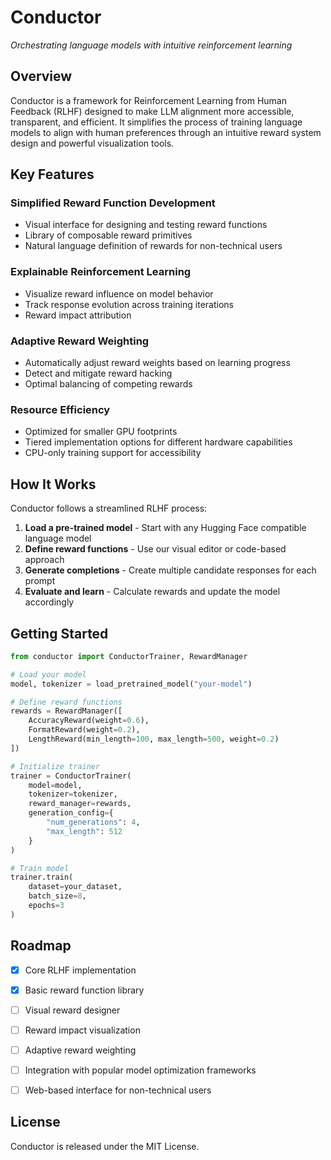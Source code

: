 # Conductor

*Orchestrating language models with intuitive reinforcement learning*

## Overview

Conductor is a framework for Reinforcement Learning from Human Feedback (RLHF) designed to make LLM alignment more accessible, transparent, and efficient. It simplifies the process of training language models to align with human preferences through an intuitive reward system design and powerful visualization tools.

## Key Features

###  Simplified Reward Function Development
- Visual interface for designing and testing reward functions
- Library of composable reward primitives
- Natural language definition of rewards for non-technical users

###  Explainable Reinforcement Learning
- Visualize reward influence on model behavior
- Track response evolution across training iterations
- Reward impact attribution

###  Adaptive Reward Weighting
- Automatically adjust reward weights based on learning progress
- Detect and mitigate reward hacking
- Optimal balancing of competing rewards

###  Resource Efficiency
- Optimized for smaller GPU footprints
- Tiered implementation options for different hardware capabilities
- CPU-only training support for accessibility

## How It Works

Conductor follows a streamlined RLHF process:

1. **Load a pre-trained model** - Start with any Hugging Face compatible language model
2. **Define reward functions** - Use our visual editor or code-based approach
3. **Generate completions** - Create multiple candidate responses for each prompt
4. **Evaluate and learn** - Calculate rewards and update the model accordingly

## Getting Started

```python
from conductor import ConductorTrainer, RewardManager

# Load your model
model, tokenizer = load_pretrained_model("your-model")

# Define reward functions
rewards = RewardManager([
    AccuracyReward(weight=0.6),
    FormatReward(weight=0.2),
    LengthReward(min_length=100, max_length=500, weight=0.2)
])

# Initialize trainer
trainer = ConductorTrainer(
    model=model,
    tokenizer=tokenizer,
    reward_manager=rewards,
    generation_config={
        "num_generations": 4,
        "max_length": 512
    }
)

# Train model
trainer.train(
    dataset=your_dataset,
    batch_size=8,
    epochs=3
)
```


## Roadmap

- [x] Core RLHF implementation
- [x] Basic reward function library
- [ ] Visual reward designer
- [ ] Reward impact visualization
- [ ] Adaptive reward weighting
- [ ] Integration with popular model optimization frameworks
- [ ] Web-based interface for non-technical users


## License

Conductor is released under the MIT License.